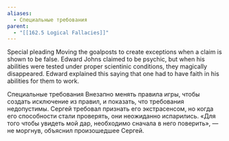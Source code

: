 ```yaml
---
aliases:
  - Специальные требования
parent:
  - "[[162.5 Logical Fallacies]]"
---
```

Special pleading
Moving the goalposts to create exceptions when a claim is shown to be false.
Edward Johns claimed to be psychic, but when his abilities were tested under proper scientinic conditions, they magically disappeared. Edward explained this saying that one had to have faith in his abilities for them to work.

Специальные требования
Внезапно менять правила игры, чтобы создать исключение из правил, и показать, что требования недопустимы.
Сергей требовал признать его экстрасенсом, но когда его способности стали проверять, они неожиданно испарились. «Для того чтобы увидеть мой дар, необходимо сначала в него поверить», — не моргнув, объяснил произошедшее Сергей.
